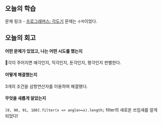 ## 오늘의 학습
문제 링크 - [프로그래머스: 각도기](https://school.programmers.co.kr/learn/courses/30/lessons/120829?language=javascript)
문제는 `수학`이었다.


## 오늘의 회고
#### 어떤 문제가 있었고, 나는 어떤 시도를 했는지
각이 주어지면 예각인지, 직각인지, 둔각인지, 평각인지 판별한다.

#### 어떻게 해결했는지
3개의 조건을 삼항연산자를 이용하여 해결했다.

#### 무엇을 새롭게 알았는지
`[0, 90, 91, 180].filter(x => angle>=x).length;`
filter의 새로운 쓰임새를 알게되었다!
